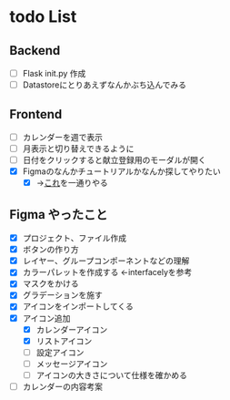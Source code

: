 # todo List

## Backend

- [ ] Flask init.py 作成
- [ ] Datastoreにとりあえずなんかぶち込んでみる

## Frontend

- [ ] カレンダーを週で表示
- [ ] 月表示と切り替えできるように
- [ ] 日付をクリックすると献立登録用のモーダルが開く
- [x] Figmaのなんかチュートリアルかなんか探してやりたい
  - [x] →[これ](https://note.com/fjkn/m/m9829c621e025)を一通りやる

## Figma やったこと

- [x] プロジェクト、ファイル作成
- [x] ボタンの作り方
- [x] レイヤー、グループコンポーネントなどの理解
- [x] カラーパレットを作成する ←interfacelyを参考
- [x] マスクをかける
- [x] グラデーションを施す 
- [x] アイコンをインポートしてくる
- [x] アイコン追加
  - [x] カレンダーアイコン
  - [x] リストアイコン
  - [ ] 設定アイコン
  - [ ] メッセージアイコン
  - [ ] アイコンの大きさについて仕様を確かめる
- [ ] カレンダーの内容考案
